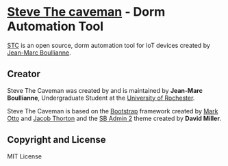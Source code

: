 # [Steve The caveman](http://stevethecaveman.com/) - Dorm Automation Tool

[STC](http://stevethecaveman.com/) is an open source, dorm automation tool for IoT devices created by [Jean-Marc Boullianne](http://whereisjmb.com/).

## Creator

Steve The Caveman was created by and is maintained by **Jean-Marc Boullianne**, Undergraduate Student at the [University of Rochester](https://www.cs.rochester.edu/).

Steve The Caveman is based on the [Bootstrap](http://getbootstrap.com/) framework created by [Mark Otto](https://twitter.com/mdo) and [Jacob Thorton](https://twitter.com/fat) and the [SB Admin 2](http://startbootstrap.com/template-overviews/sb-admin-2/) theme created by **David Miller**.

## Copyright and License

MIT License

